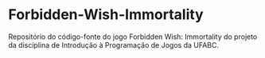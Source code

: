 # Forbidden-Wish-Immortality

Repositório do código-fonte do jogo Forbidden Wish: Immortality do projeto da disciplina de Introdução à Programação de Jogos da UFABC.

